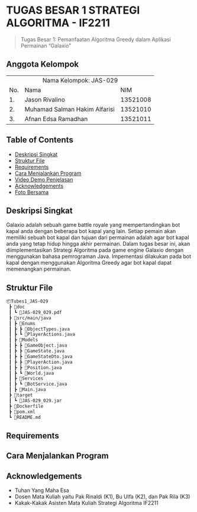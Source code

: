 # TUGAS BESAR 1 STRATEGI ALGORITMA - IF2211
> Tugas Besar 1: Pemanfaatan Algoritma Greedy dalam Aplikasi Permainan “Galaxio”

## Anggota Kelompok
<table>
    <tr>
        <td colspan="3", align = "center"><center>Nama Kelompok: JAS-029</center></td>
    </tr>
    <tr>
        <td>No.</td>
        <td>Nama</td>
        <td>NIM</td>
    </tr>
    <tr>
        <td>1.</td>
        <td>Jason Rivalino</td>
        <td>13521008</td>
    </tr>
    <tr>
        <td>2.</td>
        <td>Muhamad Salman Hakim Alfarisi</td>
        <td>13521010</td>
    </tr>
    <tr>
        <td>3.</td>
        <td>Afnan Edsa Ramadhan</td>
        <td>13521011</td>
    </tr>
</table>

## Table of Contents
* [Deskripsi Singkat](#deskripsi-singkat)
* [Struktur File](#struktur-file)
* [Requirements](#requirements)
* [Cara Menjalankan Program](#cara-menjalankan-program)
* [Video Demo Penjelasan](#video-demo-penjelasan)
* [Acknowledgements](#acknowledgements)
* [Foto Bersama](#foto-bersama)

## Deskripsi Singkat 
Galaxio adalah sebuah game battle royale yang mempertandingkan bot kapal anda dengan beberapa bot kapal yang lain. Setiap pemain akan memiliki sebuah bot kapal dan tujuan dari permainan adalah agar bot kapal anda yang tetap hidup hingga akhir permainan. Dalam tugas besar ini, akan diimplementasikan Strategi Algoritma pada game engine Galaxio dengan menggunakan bahasa pemrograman Java. Impementasi dilakukan pada bot kapal dengan menggunakan Algoritma Greedy agar bot kapal dapat memenangkan permainan.


## Struktur File
```bash
📦Tubes1_JAS-029
 ┣ 📂doc
 ┃ ┗ 📜JAS-029_029.pdf
 ┣ 📂src/main/java
 ┃ ┣ 📂Enums
 ┃ ┣ ┣ 📜ObjectTypes.java
 ┃ ┣ ┗ 📜PlayerActions.java
 ┃ ┣ 📂Models
 ┃ ┣ ┣ 📜GameObject.java
 ┃ ┣ ┣ 📜GameState.java
 ┃ ┣ ┣ 📜GameStateDto.java
 ┃ ┣ ┣ 📜PlayerAction.java
 ┃ ┣ ┣ 📜Position.java
 ┃ ┣ ┗ 📜World.java
 ┃ ┣ 📂Services
 ┃ ┣ ┗ 📜BotService.java
 ┃ ┣ 📜Main.java 
 ┣ 📂target
 ┃ ┗ 📜JAS-029_029.jar
 ┣ 📜Dockerfile
 ┣ 📜pom.xml
 ┗ 📜README.md
 ```
## Requirements

## Cara Menjalankan Program

## Acknowledgements
- Tuhan Yang Maha Esa
- Dosen Mata Kuliah yaitu Pak Rinaldi (K1), Bu Ulfa (K2), dan Pak Rila (K3)
- Kakak-Kakak Asisten Mata Kuliah Strategi Algoritma IF2211


